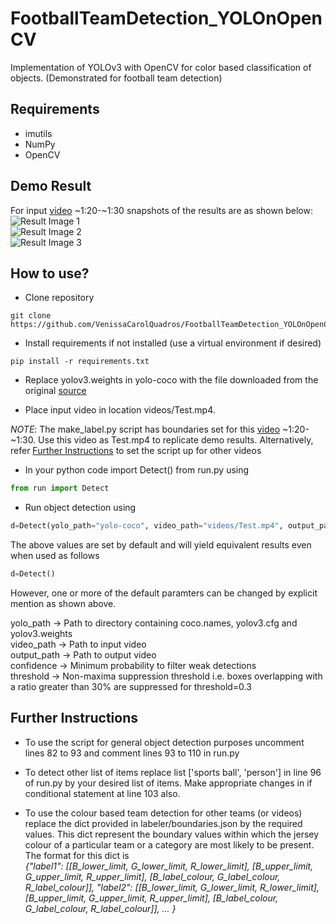 # FootballTeamDetection_YOLOnOpenCV
Implementation of YOLOv3 with OpenCV for color based classification of objects. (Demonstrated for football team detection)

## Requirements
* imutils
* NumPy
* OpenCV

## Demo Result
For input [video](https://www.youtube.com/watch?v=m6OelxDt1kk) ~1:20-~1:30 snapshots of the results are as shown below:<br/>
![Result Image 1](https://github.com/VenissaCarolQuadros/FootballTeamDetection_YOLOnOpenCV/result_images/result_1.JPG)<br/>
![Result Image 2](https://github.com/VenissaCarolQuadros/FootballTeamDetection_YOLOnOpenCV/result_images/result_2.JPG)<br/>
![Result Image 3](https://github.com/VenissaCarolQuadros/FootballTeamDetection_YOLOnOpenCV/result_images/result_3.JPG)<br/>


## How to use?
* Clone repository
```
git clone https://github.com/VenissaCarolQuadros/FootballTeamDetection_YOLOnOpenCV`
```

* Install requirements if not installed (use a virtual environment if desired)
```
pip install -r requirements.txt
```

* Replace yolov3.weights in yolo-coco with the file downloaded from the original [source](https://pjreddie.com/media/files/yolov3.weights)

* Place input video in location videos/Test.mp4.

*NOTE*: The make_label.py script has boundaries set for this [video](https://www.youtube.com/watch?v=m6OelxDt1kk) ~1:20-~1:30. Use this video as Test.mp4 to replicate demo results.
Alternatively, refer [Further Instructions](#further-instructions) to set the script up for other videos

* In your python code import Detect() from run.py using
```python
from run import Detect
```
* Run object detection using
```python
d=Detect(yolo_path="yolo-coco", video_path="videos/Test.mp4", output_path="output/output.avi", confidence=0.5, threshold=0.3)
```
The above values are set by default and will yield equivalent results even when used as follows
```python
d=Detect()
```
However, one or more of the default paramters can be changed by explicit mention as shown above.

yolo_path -> Path to directory containing coco.names, yolov3.cfg and yolov3.weights<br/>
video_path -> Path to input video<br/>
output_path -> Path to output video<br/>
confidence -> Minimum probability to filter weak detections <br/>
threshold -> Non-maxima suppression threshold i.e. boxes overlapping with a ratio greater than 30% are suppressed for threshold=0.3<br/>

## Further Instructions
* To use the script for general object detection purposes uncomment lines 82 to 93 and comment lines 93 to 110 in run.py

* To detect other list of items replace list ['sports ball', 'person'] in line 96 of run.py by your desired list of items. Make appropriate changes in if conditional statement at line 103 also.

* To use the colour based team detection for other teams (or videos) replace the dict provided in labeler/boundaries.json by the required values. This dict represent the boundary values within which the jersey colour of a particular team or a category  are most likely to be present.
The format for this dict is <br/>
*{"label1": [[B_lower_limit, G_lower_limit, R_lower_limit], [B_upper_limit, G_upper_limit, R_upper_limit], [B_label_colour, G_label_colour, R_label_colour]], "label2": [[B_lower_limit, G_lower_limit, R_lower_limit], [B_upper_limit, G_upper_limit, R_upper_limit], [B_label_colour, G_label_colour, R_label_colour]], ... }*
